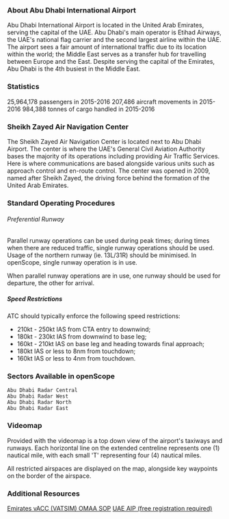### About Abu Dhabi International Airport
Abu Dhabi International Airport is located in the United Arab Emirates, serving the capital of the UAE. Abu Dhabi's main operator is Etihad Airways, the UAE's national flag carrier and the second largest airline within the UAE. The airport sees a fair amount of international traffic due to its location within the world; the Middle East serves as a transfer hub for travelling between Europe and the East. Despite serving the capital of the Emirates, Abu Dhabi is the 4th busiest in the Middle East.

### Statistics
25,964,178 passengers in 2015-2016
207,486 aircraft movements in 2015-2016
984,388 tonnes of cargo handled in 2015-2016

### Sheikh Zayed Air Navigation Center
The Sheikh Zayed Air Navigation Center is located next to Abu Dhabi Airport. The center is where the UAE's General Civil Aviation Authority bases the majority of its operations including providing Air Traffic Services. Here is where communications are based alongside various units such as approach control and en-route control. The center was opened in 2009, named after Sheikh Zayed, the driving force behind the formation of the United Arab Emirates.

### Standard Operating Procedures
###### Preferential Runway
Parallel runway operations can be used during peak times; during times when there are reduced traffic, single runway operations should be used. Usage of the northern runway (ie. 13L/31R) should be minimised. In openScope, single runway operation is in use.

When parallel runway operations are in use, one runway should be used for departure, the other for arrival.

##### Speed Restrictions
ATC should typically enforce the following speed restrictions:
* 210kt - 250kt IAS from CTA entry to downwind;
* 180kt - 230kt IAS from downwind to base leg;
* 160kt - 210kt IAS on base leg and heading towards final approach;
* 180kt IAS or less to 8nm from touchdown;
* 160kt IAS or less to 4nm from touchdown.

### Sectors Available in openScope
```
Abu Dhabi Radar Central
Abu Dhabi Radar West
Abu Dhabi Radar North
Abu Dhabi Radar East
```

### Videomap
Provided with the videomap is a top down view of the airport's taxiways and runways. Each horizontal line on the extended centreline represents one (1) nautical mile, with each small 'T' representing four (4) nautical miles.

All restricted airspaces are displayed on the map, alongside key waypoints on the border of the airspace.


### Additional Resources
[Emirates vACC (VATSIM) OMAA SOP](http://uae-vacc.net/documents/OMAA_SOP.pdf)
[UAE AIP (free registration required)](https://www.gcaa.gov.ae/en/ais/pages/aip.aspx)
